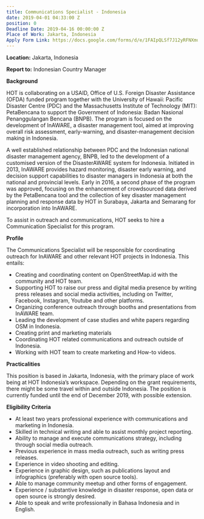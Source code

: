 ```yaml
---
title: Communications Specialist - Indonesia
date: 2019-04-01 04:33:00 Z
position: 0
Deadline Date: 2019-04-16 00:00:00 Z
Place of Work: Jakarta, Indonesia
Apply Form Link: https://docs.google.com/forms/d/e/1FAIpQLSf7J12yRFNXmuvxkdxXdrCd2cJGwhrpCj9NeX5-P03ZldaX9g/viewform
---
```


**Location:** Jakarta, Indonesia

**Report to:** Indonesian Country Manager



**Background**

HOT is collaborating on a USAID, Office of U.S. Foreign Disaster Assistance (OFDA) funded program together with the University of Hawaii: Pacific Disaster Centre (PDC) and the Massachusetts Institute of Technology (MIT): PetaBencana to support the Government of Indonesia: Badan Nasional Penanggulangan Bencana (BNPB). The program is focused on the development of InAWARE, a disaster management tool, aimed at improving overall risk assessment, early-warning, and disaster-management decision making in Indonesia.

A well established relationship between PDC and the Indonesian national disaster management agency, BNPB, led to the development of a customised version of the DisasterAWARE system for Indonesia. Initiated in 2013, InAWARE provides hazard monitoring, disaster early warning, and decision support capabilities to disaster managers in Indonesia at both the national and provincial levels. Early in 2016, a second phase of the program was approved, focusing on the enhancement of crowdsourced data derived by the PetaBencana tool and the collection of key disaster management planning and response data by HOT in Surabaya, Jakarta and Semarang for incorporation into InAWARE.

To assist in outreach and communications, HOT seeks to hire a Communication Specialist for this program. 

**Profile**

The Communications Specialist will be responsible for coordinating outreach for InAWARE and other relevant HOT projects in Indonesia. This entails:
* Creating and coordinating content on OpenStreetMap.id with the community and HOT team.
* Supporting HOT to raise our press and digital media presence by writing press releases and social media activities, including on Twitter, Facebook, Instagram, Youtube and other platforms.
* Organizing conference outreach through booths and presentations from InAWARE team.
* Leading the development of case studies and white papers regarding OSM in Indonesia.
* Creating print and marketing materials
* Coordinating HOT related communications and outreach outside of Indonesia.
* Working with HOT team to create marketing and How-to videos. 

**Practicalities**

This position is based in Jakarta, Indonesia, with the primary place of work being at HOT Indonesia’s workspace. Depending on the grant requirements, there might be some travel within and outside Indonesia. The position is currently funded until the end of December 2019, with possible extension.

**Eligibility Criteria**

* At least two years professional experience with communications and marketing in Indonesia.
* Skilled in technical writing and able to assist monthly project reporting. 
* Ability to manage and execute communications strategy, including through social media outreach.
* Previous experience in mass media outreach, such as writing press releases.
* Experience in video shooting and editing.
* Experience in graphic design, such as publications layout and infographics (preferably with open source tools).
* Able to manage community meetup and other forms of engagement.
* Experience / substantive knowledge in disaster response, open data or open source is strongly desired.
* Able to speak and write professionally in Bahasa Indonesia and in English.
